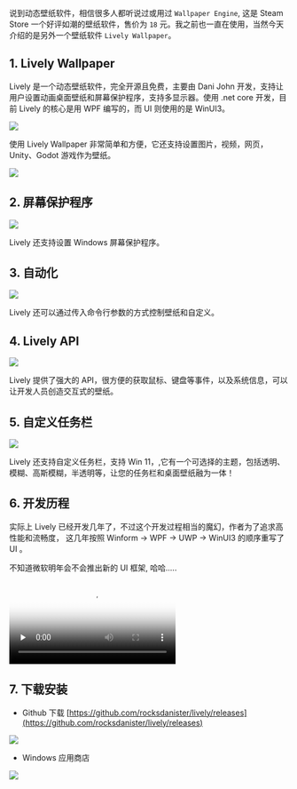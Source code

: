 说到动态壁纸软件，相信很多人都听说过或用过 `Wallpaper Engine`, 这是 Steam Store 一个好评如潮的壁纸软件，售价为 `18` 元。我之前也一直在使用，当然今天介绍的是另外一个壁纸软件 `Lively Wallpaper`。

## 1. Lively Wallpaper   

Lively 是一个动态壁纸软件，完全开源且免费，主要由 Dani John 开发，支持让用户设置动画桌面壁纸和屏幕保护程序，支持多显示器。使用 .net core 开发，目前 Lively 的核心是用 WPF 编写的，而 UI 则使用的是 WinUI3。

![](https://img1.dotnet9.com/2022/04/0301.gif)

使用 Lively Wallpaper 非常简单和方便，它还支持设置图片，视频，网页，Unity、Godot 游戏作为壁纸。

![](https://img1.dotnet9.com/2022/04/0302.gif)


## 2. 屏幕保护程序

![](https://img1.dotnet9.com/2022/04/0303.gif)


Lively 还支持设置 Windows 屏幕保护程序。

## 3. 自动化      

![](https://img1.dotnet9.com/2022/04/0304.gif)


Lively 还可以通过传入命令行参数的方式控制壁纸和自定义。

## 4. Lively API     

![](https://img1.dotnet9.com/2022/04/0305.gif)


Lively 提供了强大的 API，很方便的获取鼠标、键盘等事件，以及系统信息，可以让开发人员创造交互式的壁纸。

## 5. 自定义任务栏    

![](https://img1.dotnet9.com/2022/04/0306.gif)


Lively 还支持自定义任务栏，支持 Win 11，,它有一个可选择的主题，包括透明、模糊、高斯模糊，半透明等，让您的任务栏和桌面壁纸融为一体！

## 6. 开发历程      

实际上 Lively 已经开发几年了，不过这个开发过程相当的魔幻，作者为了追求高性能和流畅度， 这几年按照 Winform -> WPF -> UWP -> WinUI3 的顺序重写了 UI 。

不知道微软明年会不会推出新的 UI 框架, 哈哈.....

<video id="video" controls="" preload="none" poster="https://img1.dotnet9.com/2022/04/0309.png">
  <source id="mp4" src="https://img1.dotnet9.com/2022/04/0308.mp4" type="video/mp4">
</video>

## 7. 下载安装      

- Github 下载 [https://github.com/rocksdanister/lively/releases](https://github.com/rocksdanister/lively/releases)

![](https://img1.dotnet9.com/2022/04/0310.png)

- Windows 应用商店

![](https://img1.dotnet9.com/2022/04/0307.png)